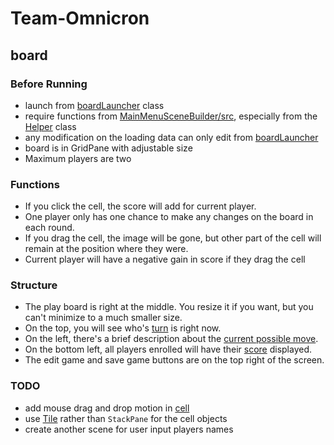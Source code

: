 # Team-Omnicron

## board

### Before Running
* launch from [boardLauncher](boardLauncher.java) class
* require functions from [MainMenuSceneBuilder/src](../MainMenuSceneBuilder/src), especially from the [Helper](../MainMenuSceneBuilder/src/Helpers/Helper.java) class
* any modification on the loading data can only edit from [boardLauncher](boardLauncher.java)
* board is in GridPane with adjustable size
* Maximum players are two

### Functions
* If you click the cell, the score will add for current player.
* One player only has one chance to make any changes on the board in each round.
* If you drag the cell, the image will be gone, but other part of the cell will remain at the position where they were.
* Current player will have a negative gain in score if they drag the cell

### Structure
* The play board is right at the middle. You resize it if you want, but you can't minimize to a much smaller size.
* On the top, you will see who's [turn](turns.java) is right now.
* On the left, there's a brief description about the [current possible move](moveInfo.java).
* On the bottom left, all players enrolled will have their [score](boardScore.java) displayed.
* The edit game and save game buttons are on the top right of the screen.

### TODO
* add mouse drag and drop motion in [cell](boardCell.java)
* use [Tile](../Objects/Tile.java) rather than `StackPane` for the cell objects
* create another scene for user input players names

